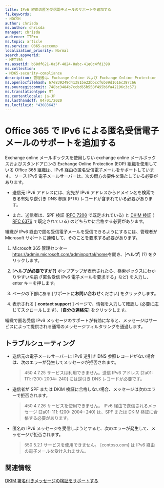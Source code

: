 ```yaml
---
title: IPv6 経由の匿名受信電子メールのサポートを追加する
f1.keywords:
- NOCSH
author: chrisda
ms.author: chrisda
manager: chrisda
audience: ITPro
ms.topic: article
ms.service: O365-seccomp
localization_priority: Normal
search.appverid:
- MET150
ms.assetid: b68df621-0a5f-4824-8abc-41e0c4fd1398
ms.collection:
- M365-security-compliance
description: 管理者は、Exchange Online および Exchange Online Protection の IPv6 ソースからの匿名受信電子メールのサポートを構成する方法について説明します。
ms.openlocfilehash: 67e839249d41381be22bbccf6b09d1616c387c66
ms.sourcegitcommit: 748bc3484b7ccbd65b558f495b6fa42196c3c571
ms.translationtype: MT
ms.contentlocale: ja-JP
ms.lasthandoff: 04/01/2020
ms.locfileid: "43083643"
---
```

# <a name="add-support-for-anonymous-inbound-email-over-ipv6-in-office-365"></a>Office 365 で IPv6 による匿名受信電子メールのサポートを追加する

Exchange online メールボックスを使用しない exchange online メールボックスおよびスタンドアロンの Exchange Online Protection (EOP) 組織を使用している Office 365 組織は、IPv6 経由の匿名受信電子メールをサポートしています。 ソース IPv6 電子メールサーバーは、次の両方の要件を満たしている必要があります。

- 送信元 IPv6 アドレスには、宛先が IPv6 アドレスからドメイン名を検索できる有効な逆引き DNS 参照 (PTR) レコードが含まれている必要があります。

- また、送信者は、SPF 検証 ([RFC 7208](https://tools.ietf.org/html/rfc7208) で既定されている) と [DKIM 検証](https://dkim.org/) ( [RFC 6376](https://www.rfc-editor.org/rfc/rfc6376.txt) で既定されている) のどちらかに合格する必要があります。

組織が IPv6 経由で匿名受信電子メールを受信できるようにするには、管理者が Microsoft サポートに連絡して、そのことを要求する必要があります。

1. Microsoft 365 管理センター <https://admin.microsoft.com/adminportal/home>を開き、[**ヘルプ**] (?) をクリックします。

2. [**ヘルプが必要ですか?]** ポップアップが表示されたら、検索ボックスにわかりやすい名前 (「匿名受信 IPv6 電子メールを要求する」など) を入力し、enter キーを押します。

3. ページの下部にある [サポートに**お問い合わせ**ください] をクリックします。

4. 表示される [ **contact support** ] ページで、情報を入力して確認し (必要に応じてスクロールします)、[**自分の連絡先**] をクリックします。

組織で匿名受信 IPv6 メッセージのサポートが有効になると、メッセージはサービスによって提供される通常のメッセージフィルタリングを通過します。

## <a name="troubleshooting"></a>トラブルシューティング

- 送信元の電子メールサーバーに IPv6 逆引き DNS 参照レコードがない場合は、次のエラーが発生してメッセージが拒否されます。

  > 450 4.7.25 サービスは利用できません。送信 IPv6 アドレス [2a01: 111: f200: 2004:: 240] には逆引き DNS レコードが必要です。

- 送信者が SPF または DKIM 検証に合格しない場合、メッセージは次のエラーで拒否されます。

  > 450 4.7.26 サービスを使用できません。 IPv6 経由で送信されるメッセージ [2a01: 111: f200: 2004:: 240] は、SPF または DKIM 検証に合格する必要があります。

- 匿名の IPv6 メッセージを受信しようとすると、次のエラーが発生して、メッセージが拒否されます。

  > 550 5.2.1 サービスを使用できません。 [contoso.com] は IPv6 経由の電子メールを受け入れません。

## <a name="for-more-information"></a>関連情報

[DKIM 署名付きメッセージの検証をサポートする](support-for-validation-of-dkim-signed-messages.md)
